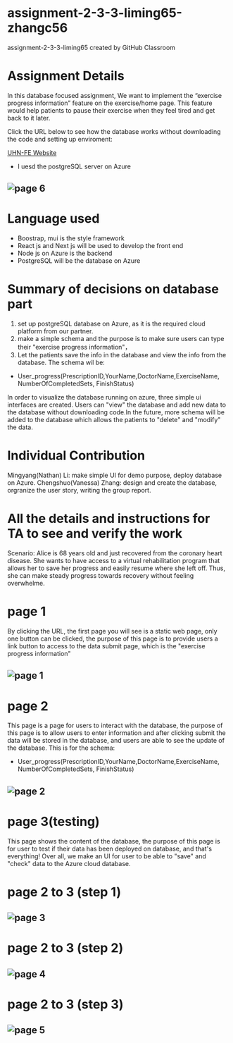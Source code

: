 # assignment-2-3-3-liming65-zhangc56
assignment-2-3-3-liming65 created by GitHub Classroom
# Assignment  Details

In this database focused assignment, We want to implement the “exercise progress information” feature on the exercise/home page. This feature would help patients to pause their exercise when they feel tired and get back to it later. 

Click the URL below to see how the database works without downloading the code and setting up enviroment:

[UHN-FE Website](https://uhn-fe.azurewebsites.net)

- I uesd the postgreSQL server on Azure
## ![page 6](./img/pg6.jpg)

# Language used
- Boostrap, mui is the style framework
- React js and Next js will be used to develop the front end
- Node js on Azure is the backend
- PostgreSQL will be the database on Azure

# Summary of decisions on database part
1. set up postgreSQL database on Azure, as it is the required cloud platform from our partner. 
2. make a simple schema and the purpose is to make sure users can type their "exercise progress information"，
3. Let the patients save the info in the database and view the info from the database.
The schema wil be: 
- User_progress(PrescriptionID,YourName,DoctorName,ExerciseName, NumberOfCompletedSets, FinishStatus)

In order to visualize the database running on azure, three simple ui interfaces are created. Users can "view" the database and add new data to the database without downloading code.In the future, more schema will be added to the database which allows the patients to "delete" and "modify" the data.

# Individual Contribution
Mingyang(Nathan) Li: make simple UI for demo purpose, deploy database on Azure.
Chengshuo(Vanessa) Zhang: design and create the database, orgranize the user story, writing the group report.

# All the details and instructions for TA to see and verify the work
Scenario: Alice is 68 years old and just recovered from the coronary heart disease.  She wants  to have access to a virtual rehabilitation program that allows her  to save her  progress and easily resume where she left off. Thus, she can make steady progress towards recovery without feeling overwhelme.

# page 1
By clicking the URL, the first page you will see is a static web page, only one button can be clicked, the purpose of this page is to provide users a link button to access to the data submit page, which is the "exercise progress information"

## ![page 1](./img/pg1.jpg)

# page 2
This page is a page for users to interact with the database, the purpose of this page is to allow users to enter information and after clicking submit the data will be stored in the database, and users are able to see the update of the database.
This is for the schema: 
- User_progress(PrescriptionID,YourName,DoctorName,ExerciseName, NumberOfCompletedSets, FinishStatus)

## ![page 2](./img/pg2.jpg)

# page 3(testing)
This page shows the content of the database, the purpose of this page is for user to test if their data has been deployed on database, and that's everything! Over all, we make an UI for user to be able to "save" and "check" data to the Azure cloud database.

# page 2 to 3 (step 1)
## ![page 3](./img/pg3.jpg)
# page 2 to 3 (step 2)
## ![page 4](./img/pg4.jpg)
# page 2 to 3 (step 3)
## ![page 5](./img/pg5.jpg)
